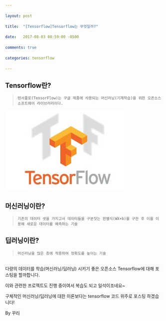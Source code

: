 ```yaml
---

layout: post

title:  "[Tensorflow]Tensorflow는 무엇일까?"

date:   2017-08-03 08:59:00 -0500

comments: true

categories: tensorflow

---
```


## Tensorflow란?
>```
>텐서플로(TensorFlow)는 구글 제품에 사용되는 머신러닝(기계학습)을 위한 오픈소스 소프트웨어 라이브러리이다.
>```

![image](/image/tensorflow.jpg)   
<br>    
## 머신러닝이란?
>```
>기존의 데이터 셋을 가지고서 데이터들을 구분짓는 판별식(WX+b)를 구한 후 이를 이용해 새로운 데이터를 예측하는 기술
>```  


## 딥러닝이란?
>```
>머신러닝을 많은 층에 적용하여 정확도를 높이는 기술
>```


<br>
다량의 데이터를 학습(머신러닝/딥러닝) 시키기 좋은 오픈소스 Tensorflow에 대해 포스팅을 할까합니다.
   
이와 관련한 프로젝트도 진행 중이여서 복습도 되고 일석이조네요~
    
구체적인 머신러닝/딥러닝에 대한 이론보다는 tensorflow 코드 위주로 포스팅 하겠습니다! 
   
By 꾸리
